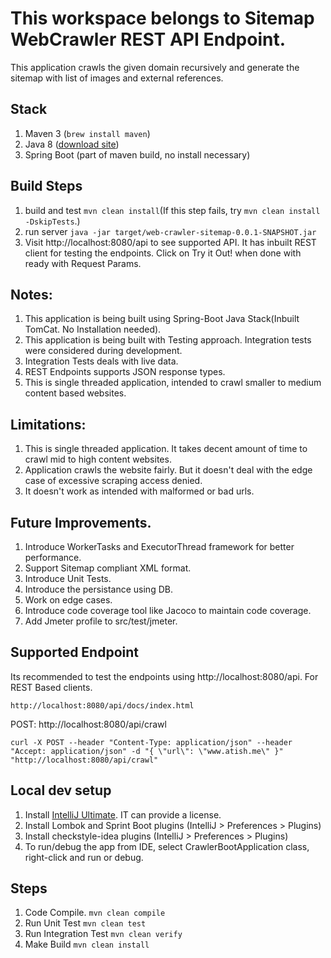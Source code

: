 # This workspace belongs to Sitemap WebCrawler REST API Endpoint.

This application crawls the given domain recursively and generate the sitemap with list of images and external references.

## Stack
 1. Maven 3 (`brew install maven`)
 2. Java 8 ([download site](http://www.oracle.com/technetwork/java/javase/downloads/jdk8-downloads-2133151.html))
 3. Spring Boot (part of maven build, no install necessary)

## Build Steps
 1. build and test `mvn clean install`(If this step fails, try `mvn clean install -DskipTests`.)
 2. run server `java -jar target/web-crawler-sitemap-0.0.1-SNAPSHOT.jar`
 3. Visit http://localhost:8080/api to see supported API. It has inbuilt REST client for testing the endpoints. Click on Try it Out! when done with ready with Request Params.

## Notes:
 1. This application is being built using Spring-Boot Java Stack(Inbuilt TomCat. No Installation needed).
 2. This application is being built with Testing approach. Integration tests were considered during development.
 3. Integration Tests deals with live data.
 4. REST Endpoints supports JSON response types.
 5. This is single threaded application, intended to crawl smaller to medium content based websites.

## Limitations:
1. This is single threaded application. It takes decent amount of time to crawl mid to high content websites.
2. Application crawls the website fairly. But it doesn't deal with the edge case of excessive scraping access denied.
3. It doesn't work as intended with malformed or bad urls.

## Future Improvements.
 1. Introduce WorkerTasks and ExecutorThread framework for better performance.
 2. Support Sitemap compliant XML format.
 3. Introduce Unit Tests.
 4. Introduce the persistance using DB.
 5. Work on edge cases.
 6. Introduce code coverage tool like Jacoco to maintain code coverage.
 7. Add Jmeter profile to src/test/jmeter.


## Supported Endpoint
Its recommended to test the endpoints using http://localhost:8080/api.
For REST Based clients.

`http://localhost:8080/api/docs/index.html`

POST: http://localhost:8080/api/crawl

`curl -X POST --header "Content-Type: application/json" --header "Accept: application/json" -d "{
  \"url\": \"www.atish.me\"
}" "http://localhost:8080/api/crawl"`


## Local dev setup
 1. Install [IntelliJ Ultimate](https://www.jetbrains.com/idea/download/). IT can provide a license.
 2. Install Lombok and Sprint Boot plugins (IntelliJ > Preferences > Plugins)
 3. Install checkstyle-idea plugins (IntelliJ > Preferences > Plugins)
 4. To run/debug the app from IDE, select CrawlerBootApplication class, right-click and run or debug.

## Steps
 1. Code Compile. `mvn clean compile`
 2. Run Unit Test `mvn clean test`
 3. Run Integration Test `mvn clean verify`
 4. Make Build `mvn clean install`

